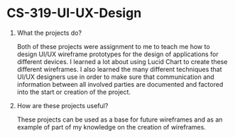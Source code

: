 # CS-319-UI-UX-Design
1) What the projects do?

   Both of these projects were assignment to me to teach me how to design UI/UX wireframe prototypes for the design of applications for different devices.  I learned a lot about using Lucid Chart to create these different wireframes.  I also learned the many different techniques that UI/UX designers use in order to make sure that communication and information between all involved parties are documented and factored into the start or creation of the project.

2) How are these projects useful?

   These projects can be used as a base for future wireframes and as an example of part of my knowledge on the creation of wireframes.
